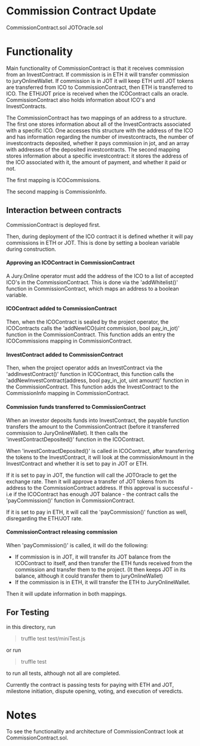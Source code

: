 # Commission Contract Update

CommissionContract.sol
JOTOracle.sol

# Functionality

Main functionality of CommissionContract is that it receives commission from an InvestContract. If commission is in ETH it will transfer commission to juryOnlineWallet. If commission is in JOT it will keep ETH until JOT tokens are transferred from ICO to CommissionContract, then ETH is transferred to ICO. The ETH/JOT price is received when the ICOContract calls an oracle. CommissionContract also holds information about ICO's and InvestContracts.

The CommissionContract has two mappings of an address to a structure. The first one stores information about all of the InvestContracts associated with a specific ICO. One accesses this structure with the address of the ICO and has information regarding the number of investcontracts, the number of investcontracts deposited, whether it pays commission in jot, and an array with addresses of the deposited investcontracts. The second mapping stores information about a specific investcontract: it stores the address of the ICO associated with it, the amount of payment, and whether it paid or not.

The first mapping is ICOCommissions.

The second mapping is CommissionInfo.


## Interaction between contracts

CommissionContract is deployed first.

Then, during deployment of the ICO contract it is defined whether it will pay commissions in ETH or JOT. This is done by setting a boolean variable during construction.

#### Approving an ICOContract in CommissionContract
A Jury.Online operator must add the address of the ICO to a list of accepted ICO's in the CommissionContract. This is done via the 'addWhitelist()' function in CommissionContract, which maps an address to a boolean variable.

#### ICOContract added to CommissionContract
Then, when the ICOContract is sealed by the project operator, the ICOContracts calls the 'addNewICO(uint commission, bool pay_in_jot)' function in the CommissionContract. This function adds an entry the ICOCommissions mapping in CommissionContract.

#### InvestContract added to CommissionContract
Then, when the project operator adds an InvestContract via the 'addInvestContract()' function in ICOContract, this function calls the 'addNewInvestContract(address, bool pay_in_jot, uint amount)' function in the CommissionContract. This function adds the InvestContract to the CommissionInfo mapping in CommissionContract.

#### Commission funds transferred to CommissionContract
When an investor deposits funds into InvestContract, the payable function transfers the amount to the CommissionContract (before it transferred commission to JuryOnlineWallet). It then calls the 'investContractDeposited()' function in the ICOContract.

When 'investContractDeposited()' is called in ICOContract, after transferring the tokens to the InvestContract, it will look at the commissionAmount in the InvestContract and whether it is set to pay in JOT or ETH.

If it is set to pay in JOT, the function will call the JOTOracle to get the exchange rate. Then it will approve a transfer of JOT tokens from its address to the CommissionContract address. If this approval is successful - i.e if the ICOContract has enough JOT balance - the contract calls the 'payCommission()' function in CommissionContract.

If it is set to pay in ETH, it will call the 'payCommission()' function as well, disregarding the ETH/JOT rate.

#### CommissionContract releasing commission

When 'payCommission()' is called, it will do the following:
- If commission is in JOT, it will transfer its JOT balance from the ICOContract to itself, and then transfer the ETH funds received from the commission and transfer them to the project. (It then keeps JOT in its balance, although it could transfer them to juryOnlineWallet)
- If the commission is in ETH, it will transfer the ETH to JuryOnlineWallet.

Then it will update information in both mappings.


## For Testing

in this directory, run

> truffle test test/miniTest.js

or run

> truffle test

to run all tests, although not all are completed.

Currently the contract is passing tests for paying with ETH and JOT, milestone initiation, dispute opening, voting, and execution of veredicts.

# Notes

To see the functionality and architecture of CommissionContract look at CommissionContract.sol.
